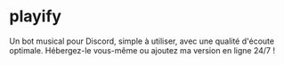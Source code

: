 # playify
Un bot musical pour Discord, simple à utiliser, avec une qualité d'écoute optimale. Hébergez-le vous-même ou ajoutez ma version en ligne 24/7 !
